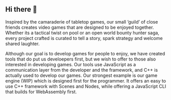 ## Hi there 👋

Inspired by the camaraderie of tabletop games, our small ‘guild’ of close friends creates video games that are designed to be enjoyed together. 
Whether its a tactical twist on pool or an open world bounty hunter saga, every project crafted is curated to tell a story, spark strategy and welcome shared laughter. 

Although our goal is to develop games for people to enjoy, we have created tools that do put us develoepers first, but we wish to offer to those also interested in developing games. 
Our tools use JavaScript as a communication layer from the developer and the framework, and C++ is actually used to develop our games.
Our strongest example is our game engine (WIP) which is designed first for the programmer. It offers an easy to use C++ framework with Scenes and Nodes, while offering a JavaScript CLI that builds for WebAssembly first.
